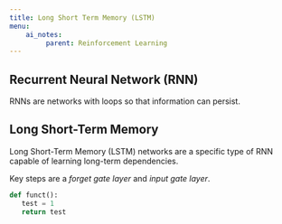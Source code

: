 ```yaml
---
title: Long Short Term Memory (LSTM)
menu:
    ai_notes:
         parent: Reinforcement Learning
---
```


## Recurrent Neural Network (RNN)

RNNs are networks with loops so that information can persist. 

## Long Short-Term Memory

Long Short-Term Memory (LSTM) networks are a specific type of RNN capable of learning long-term dependencies. 

Key steps are a *forget gate layer* and *input gate layer*. 


```python
def funct():
   test = 1
   return test

```
